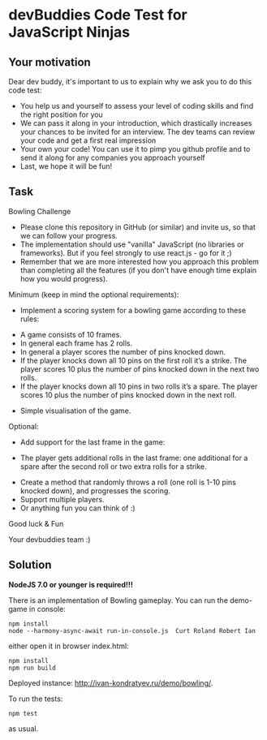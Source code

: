 # devBuddies Code Test for JavaScript Ninjas

## Your motivation

Dear dev buddy, it's important to us to explain why we ask you to do this code test:

* You help us and yourself to assess your level of coding skills and find the right position for you
* We can pass it along in your introduction, which drastically increases your chances to be invited for an interview. The dev teams can review your code and get a first real impression
* Your own your code! You can use it to pimp you github profile and to send it along for any companies you approach yourself
* Last, we hope it will be fun!

## Task

Bowling Challenge

* Please clone this repository in GitHub (or similar) and invite us, so that we can follow your progress.
* The implementation should use "vanilla" JavaScript (no libraries or frameworks). But if you feel strongly to use react.js - go for it ;)
* Remember that we are more interested how you approach this problem than completing all the features (if you don't have enough time explain how you would progress).

Minimum (keep in mind the optional requirements):

 * Implement a scoring system for a bowling game according to these rules:
  - A game consists of 10 frames.
  - In general each frame has 2 rolls.
  - In general a player scores the number of pins knocked down.
  - If the player knocks down all 10 pins on the first roll it’s a strike. The player scores 10 plus the number of pins knocked down in the next two rolls.
  - If the player knocks down all 10 pins in two rolls it’s a spare. The player scores 10 plus the number of pins knocked down in the next roll.
* Simple visualisation of the game.

Optional:

* Add support for the last frame in the game:
 - The player gets additional rolls in the last frame: one additional for a spare after the second roll or two extra rolls for a strike.
* Create a method that randomly throws a roll (one roll is 1-10 pins knocked down), and progresses the scoring.
* Support multiple players.
* Or anything fun you can think of :)


Good luck & Fun

Your devbuddies team :)


## Solution
**NodeJS 7.0 or younger is required!!!**

There is an implementation of Bowling gameplay.
You can run the demo-game in console:

```
npm install
node --harmony-async-await run-in-console.js  Curt Roland Robert Ian

```

either open it in browser index.html:
```
npm install
npm run build

```
Deployed instance: http://ivan-kondratyev.ru/demo/bowling/.


To run the tests:
```
npm test
```
as usual.

